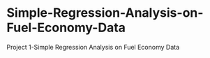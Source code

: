 # Simple-Regression-Analysis-on-Fuel-Economy-Data
Project 1-Simple Regression Analysis on Fuel Economy Data
